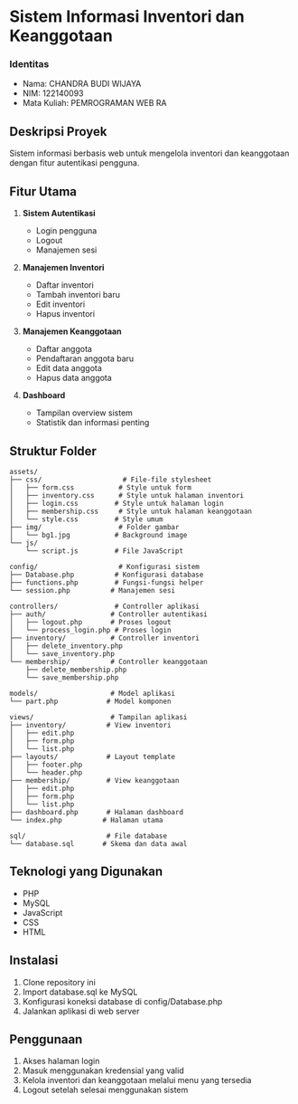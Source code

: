 # Sistem Informasi Inventori dan Keanggotaan
### Identitas
- Nama: CHANDRA BUDI WIJAYA
- NIM: 122140093
- Mata Kuliah: PEMROGRAMAN WEB RA

## Deskripsi Proyek
Sistem informasi berbasis web untuk mengelola inventori dan keanggotaan dengan fitur autentikasi pengguna.

## Fitur Utama
1. **Sistem Autentikasi**
   - Login pengguna
   - Logout
   - Manajemen sesi

2. **Manajemen Inventori**
   - Daftar inventori
   - Tambah inventori baru
   - Edit inventori
   - Hapus inventori

3. **Manajemen Keanggotaan**
   - Daftar anggota
   - Pendaftaran anggota baru
   - Edit data anggota
   - Hapus data anggota

4. **Dashboard**
   - Tampilan overview sistem
   - Statistik dan informasi penting

## Struktur Folder
```
assets/
├── css/                    # File-file stylesheet
│   ├── form.css           # Style untuk form
│   ├── inventory.css      # Style untuk halaman inventori
│   ├── login.css         # Style untuk halaman login
│   ├── membership.css     # Style untuk halaman keanggotaan
│   └── style.css         # Style umum
├── img/                   # Folder gambar
│   └── bg1.jpg           # Background image
└── js/
    └── script.js         # File JavaScript

config/                    # Konfigurasi sistem
├── Database.php          # Konfigurasi database
├── functions.php         # Fungsi-fungsi helper
└── session.php          # Manajemen sesi

controllers/              # Controller aplikasi
├── auth/                # Controller autentikasi
│   ├── logout.php       # Proses logout
│   └── process_login.php # Proses login
├── inventory/           # Controller inventori
│   ├── delete_inventory.php
│   └── save_inventory.php
└── membership/          # Controller keanggotaan
    ├── delete_membership.php
    └── save_membership.php

models/                  # Model aplikasi
└── part.php            # Model komponen

views/                   # Tampilan aplikasi
├── inventory/          # View inventori
│   ├── edit.php
│   ├── form.php
│   └── list.php
├── layouts/            # Layout template
│   ├── footer.php
│   └── header.php
├── membership/         # View keanggotaan
│   ├── edit.php
│   ├── form.php
│   └── list.php
├── dashboard.php       # Halaman dashboard
└── index.php          # Halaman utama

sql/                    # File database
└── database.sql       # Skema dan data awal
```

## Teknologi yang Digunakan
- PHP
- MySQL
- JavaScript
- CSS
- HTML

## Instalasi
1. Clone repository ini
2. Import database.sql ke MySQL
3. Konfigurasi koneksi database di config/Database.php
4. Jalankan aplikasi di web server

## Penggunaan
1. Akses halaman login
2. Masuk menggunakan kredensial yang valid
3. Kelola inventori dan keanggotaan melalui menu yang tersedia
4. Logout setelah selesai menggunakan sistem
